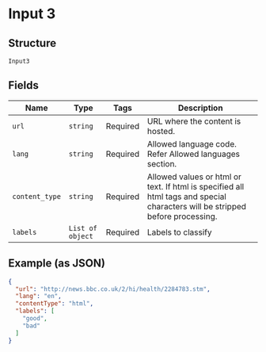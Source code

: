 
# Input 3

## Structure

`Input3`

## Fields

| Name | Type | Tags | Description |
|  --- | --- | --- | --- |
| `url` | `string` | Required | URL where the content is hosted. |
| `lang` | `string` | Required | Allowed language code. Refer Allowed languages section. |
| `content_type` | `string` | Required | Allowed values or html or text. If html is specified all html tags and special characters will be stripped before processing. |
| `labels` | `List of object` | Required | Labels to classify |

## Example (as JSON)

```json
{
  "url": "http://news.bbc.co.uk/2/hi/health/2284783.stm",
  "lang": "en",
  "contentType": "html",
  "labels": [
    "good",
    "bad"
  ]
}
```

